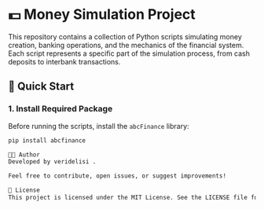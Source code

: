 # 💵 Money Simulation Project

This repository contains a collection of Python scripts simulating money creation, banking operations, and the mechanics of the financial system. Each script represents a specific part of the simulation process, from cash deposits to interbank transactions.

## 🚀 Quick Start

### 1. Install Required Package

Before running the scripts, install the `abcFinance` library:

```bash
pip install abcfinance

👨‍💻 Author
Developed by veridelisi .

Feel free to contribute, open issues, or suggest improvements!

📜 License
This project is licensed under the MIT License. See the LICENSE file for details.
